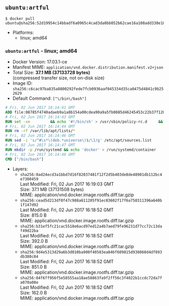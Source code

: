 ## `ubuntu:artful`

```console
$ docker pull ubuntu@sha256:52d19954c14bbadf6a0965c4cad3da0bb052b62cae16a108add338e1838cbd72
```

-	Platforms:
	-	linux; amd64

### `ubuntu:artful` - linux; amd64

-	Docker Version: 17.03.1-ce
-	Manifest MIME: `application/vnd.docker.distribution.manifest.v2+json`
-	Total Size: **37.1 MB (37133728 bytes)**  
	(compressed transfer size, not on-disk size)
-	Image ID: `sha256:c6cac97ba835a8800292fede7fcb0936aaf045334d35ca0475d4841c9b252629`
-	Default Command: `["\/bin\/bash"]`

```dockerfile
# Fri, 02 Jun 2017 16:14:41 GMT
ADD file:08785f4740adaeb9a1a8b154a00cdea90a9a5fb0885d46245453c22b37f12088 in / 
# Fri, 02 Jun 2017 16:14:43 GMT
RUN set -xe 		&& echo '#!/bin/sh' > /usr/sbin/policy-rc.d 	&& echo 'exit 101' >> /usr/sbin/policy-rc.d 	&& chmod +x /usr/sbin/policy-rc.d 		&& dpkg-divert --local --rename --add /sbin/initctl 	&& cp -a /usr/sbin/policy-rc.d /sbin/initctl 	&& sed -i 's/^exit.*/exit 0/' /sbin/initctl 		&& echo 'force-unsafe-io' > /etc/dpkg/dpkg.cfg.d/docker-apt-speedup 		&& echo 'DPkg::Post-Invoke { "rm -f /var/cache/apt/archives/*.deb /var/cache/apt/archives/partial/*.deb /var/cache/apt/*.bin || true"; };' > /etc/apt/apt.conf.d/docker-clean 	&& echo 'APT::Update::Post-Invoke { "rm -f /var/cache/apt/archives/*.deb /var/cache/apt/archives/partial/*.deb /var/cache/apt/*.bin || true"; };' >> /etc/apt/apt.conf.d/docker-clean 	&& echo 'Dir::Cache::pkgcache ""; Dir::Cache::srcpkgcache "";' >> /etc/apt/apt.conf.d/docker-clean 		&& echo 'Acquire::Languages "none";' > /etc/apt/apt.conf.d/docker-no-languages 		&& echo 'Acquire::GzipIndexes "true"; Acquire::CompressionTypes::Order:: "gz";' > /etc/apt/apt.conf.d/docker-gzip-indexes 		&& echo 'Apt::AutoRemove::SuggestsImportant "false";' > /etc/apt/apt.conf.d/docker-autoremove-suggests
# Fri, 02 Jun 2017 16:14:44 GMT
RUN rm -rf /var/lib/apt/lists/*
# Fri, 02 Jun 2017 16:14:46 GMT
RUN sed -i 's/^#\s*\(deb.*universe\)$/\1/g' /etc/apt/sources.list
# Fri, 02 Jun 2017 16:14:47 GMT
RUN mkdir -p /run/systemd && echo 'docker' > /run/systemd/container
# Fri, 02 Jun 2017 16:14:48 GMT
CMD ["/bin/bash"]
```

-	Layers:
	-	`sha256:0ad24ecd3a1bbd7d16f82037481f12f2d5b403de8de48901db112bc4e7300459`  
		Last Modified: Fri, 02 Jun 2017 16:19:03 GMT  
		Size: 37.1 MB (37131508 bytes)  
		MIME: application/vnd.docker.image.rootfs.diff.tar.gzip
	-	`sha256:cead5d213df0f47c988a611205f91ec03602f17f6a750311396a640b1f147d92`  
		Last Modified: Fri, 02 Jun 2017 16:18:52 GMT  
		Size: 815.0 B  
		MIME: application/vnd.docker.image.rootfs.diff.tar.gzip
	-	`sha256:b31ef5fc21cac5518e6acd97ed12a4b7aed79fe96231d77cc72c13daf49d22ba`  
		Last Modified: Fri, 02 Jun 2017 16:18:52 GMT  
		Size: 392.0 B  
		MIME: application/vnd.docker.image.rootfs.diff.tar.gzip
	-	`sha256:9d4e5313d29a6b3d010ba900f40583ea846f609815d938060d4df893db380c04`  
		Last Modified: Fri, 02 Jun 2017 16:18:52 GMT  
		Size: 851.0 B  
		MIME: application/vnd.docker.image.rootfs.diff.tar.gzip
	-	`sha256:04f6ff956f5e58555aa18ae58863fa9f2ff56c3f4022b1ccdc72da7fa070a08e`  
		Last Modified: Fri, 02 Jun 2017 16:18:52 GMT  
		Size: 162.0 B  
		MIME: application/vnd.docker.image.rootfs.diff.tar.gzip
